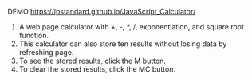 DEMO https://lpstandard.github.io/JavaScript_Calculator/

1. A web page calculator with +, -, *, /, exponentiation, and square root function. 
2. This calculator can also store ten results without losing data by refreshing page.  
3. To see the stored results, click the M button. 
4. To clear the stored results, click the MC button. 